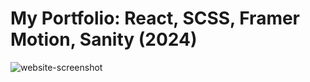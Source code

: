 # My Portfolio: React, SCSS, Framer Motion, Sanity (2024)

![website-screenshot](https://github.com/roomarizwan/rooma_rizwan_portfolio/assets/156927523/2eb95e5b-83d1-4213-a73a-c177e7a5233e)
